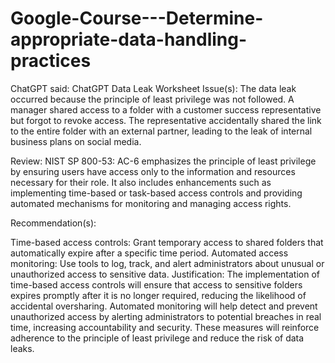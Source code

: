 # Google-Course---Determine-appropriate-data-handling-practices


ChatGPT said:
ChatGPT
Data Leak Worksheet
Issue(s):
The data leak occurred because the principle of least privilege was not followed. A manager shared access to a folder with a customer success representative but forgot to revoke access. The representative accidentally shared the link to the entire folder with an external partner, leading to the leak of internal business plans on social media.

Review:
NIST SP 800-53: AC-6 emphasizes the principle of least privilege by ensuring users have access only to the information and resources necessary for their role. It also includes enhancements such as implementing time-based or task-based access controls and providing automated mechanisms for monitoring and managing access rights.

Recommendation(s):

Time-based access controls: Grant temporary access to shared folders that automatically expire after a specific time period.
Automated access monitoring: Use tools to log, track, and alert administrators about unusual or unauthorized access to sensitive data.
Justification:
The implementation of time-based access controls will ensure that access to sensitive folders expires promptly after it is no longer required, reducing the likelihood of accidental oversharing. Automated monitoring will help detect and prevent unauthorized access by alerting administrators to potential breaches in real time, increasing accountability and security. These measures will reinforce adherence to the principle of least privilege and reduce the risk of data leaks.

